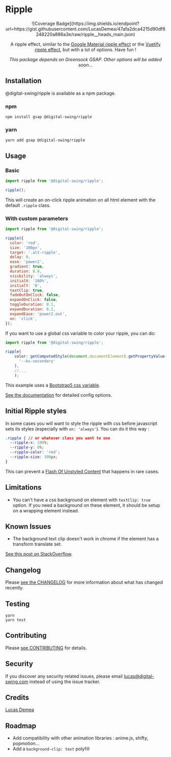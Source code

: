 # Ripple

<div align="center">
![Coverage Badge](https://img.shields.io/endpoint?url=https://gist.githubusercontent.com/LucasDemea/47afa2dca4215d90df6248220a886a3e/raw/ripple__heads_main.json)

A ripple effect, similar to the [Google Material ripple effect](https://m2.material.io/develop/ios/supporting/ripple) or the [Vuetify ripple effect](https://vuetifyjs.com/en/directives/ripple/), but with a lot of options. Have fun !

*This package depends on Greensock GSAP. Other options will be added soon...*
</div>

## Installation

@digital-swing/ripple is available as a npm package.

### npm

```console
npm install gsap @digital-swing/ripple
```

### yarn

```console
yarn add gsap @digital-swing/ripple
```

## Usage

### Basic

```js
import ripple from '@digital-swing/ripple';

ripple();
```

This will create an on-click ripple animation on all html element with the default `.ripple` class.

### With custom parameters

```js
import ripple from '@digital-swing/ripple';

ripple({
  color: 'red',
  size: '100px',
  target: '.alt-ripple',
  delay: 0,
  ease: 'power2',
  gradient: true,
  duration: 0.8,
  visibility: 'always',
  initialX: '100%',
  initialY: '0',
  textClip: true,
  fadeOutOnClick: false,
  expandOnClick: false,
  toggleDuration: 0.1,
  expandDuration: 0.2,
  expandEase: 'power2.out',
  on: 'click',
});
```

If you want to use a global css variable to color your ripple, you can do:

```js
import ripple from '@digital-swing/ripple';

ripple(
    color: getComputedStyle(document.documentElement).getPropertyValue(
      '--bs-secondary'
    ),
    //...
    );
```

This example uses a [Bootstrap5 css variable](https://getbootstrap.com/docs/5.0/customize/css-variables/).

[See the documentation](https://digital-swing.github.io/ripple/interfaces/RippleConfig.html) for detailed config options.

## Initial Ripple styles

In some cases you will want to style the ripple with css before javascript sets its styles (especially with `on: 'always'`). You can do it this way :

```css
.ripple { // or whatever class you want to use
  --ripple-x: 100%;
  --ripple-y: 0%;
  --ripple-color: 'red';
  --ripple-size: 300px;
}
```

This can prevent a [Flash Of Unstyled Content](https://en.wikipedia.org/wiki/Flash_of_unstyled_content) that happens in rare cases.

## Limitations

- You can't have a css background on element with `textClip: true` option. If you need a background on these element, it should be setup on a wrapping element instead.

## Known Issues

- The background text clip doesn't work in chrome if the element has a transform translate set.

[See this post on StackOverflow](https://stackoverflow.com/questions/55725461/webkit-background-clip-text-on-an-element-with-transition-is-not-working-after).

## Changelog

Please [see the CHANGELOG](https://github.com/digital-swing/ripple/blob/main/CHANGELOG.md) for more information about what has changed recently.

## Testing

```console
yarn
yarn test
```

## Contributing

Please [see CONTRIBUTING](https://github.com/digital-swing/ripple/blob/main/CONTRIBUTING.md) for details.

## Security

If you discover any security related issues, please email lucas@digital-swing.com instead of using the issue tracker.

## Credits

[Lucas Demea](https://github.com/LucasDemea)

## Roadmap

- Add compatibility with other animation libraries : anime.js, shifty, popmotion...
- Add a `background-clip: text` polyfill
